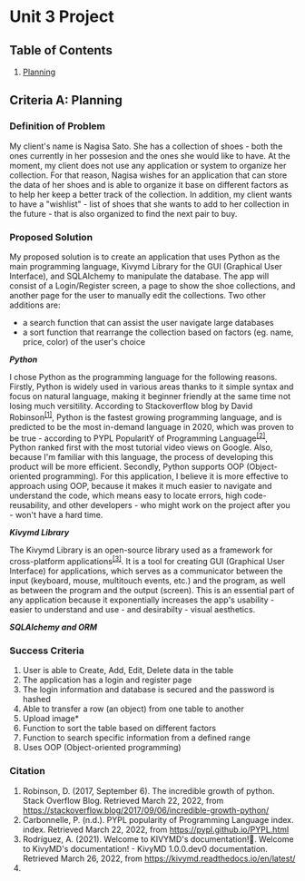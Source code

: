 # Unit 3 Project 

## Table of Contents

1. [Planning](https://github.com/David-Hien/Unit-3/blob/main/Project.md#criteria-a-planning)


## Criteria A: Planning 

### Definition of Problem

My client's name is Nagisa Sato. She has a collection of shoes - both the ones currently in her possesion and the ones she would like to have. At the moment, my client does not use any application or system to organize her collection. For that reason, Nagisa wishes for an application that can store the data of her shoes and is able to organize it base on different factors as to help her keep a better track of the collection. In addition, my client wants to have a "wishlist" - list of shoes that she wants to add to her collection in the future - that is also organized to find the next pair to buy.

### Proposed Solution

My proposed solution is to create an application that uses Python as the main programming language, Kivymd Library for the GUI (Graphical User Interface), and SQLAlchemy to manipulate the database. The app will consist of a Login/Register screen, a page to show the shoe collections, and another page for the user to manually edit the collections. Two other additions are:
- a search function that can assist the user navigate large databases
- a sort function that rearrange the collection based on factors (eg. name, price, color) of the user's choice

***Python***

I chose Python as the programming language for the following reasons. Firstly, Python is widely used in various areas thanks to it simple syntax and focus on natural language, making it beginner friendly at the same time not losing much versitility. According to Stackoverflow blog by David Robinson<sup>[[1]](https://stackoverflow.blog/2017/09/06/incredible-growth-python/)</sup>, Python is the fastest growing programming language, and is predicted to be the most in-demand language in 2020, which was proven to be true - according to PYPL PopularitY of Programming Language<sup>[[2]](https://pypl.github.io/PYPL.html)</sup>, Python ranked first with the most tutorial video views on Google. Also, because I'm familiar with this language, the process of developing this product will be more efficient. Secondly, Python supports OOP (Object-oriented programming). For this application, I believe it is more effective to approach using OOP, because it makes it much easier to navigate and understand the code, which means easy to locate errors, high code-reusability, and other developers - who might work on the project after you - won't have a hard time.

***Kivymd Library***

The Kivymd Library is an open-source library used as a framework for cross-platform applications<sup>[[3]](https://kivymd.readthedocs.io/en/latest/)</sup>. It is a tool for creating GUI (Graphical User Interface) for applications, which serves as a communicator between the input (keyboard, mouse, multitouch events, etc.) and the program, as well as between the program and the output (screen). This is an essential part of any application because it exponentially increases the app's usability - easier to understand and use - and desirabilty - visual aesthetics.

***SQLAlchemy and ORM***



### Success Criteria

1. User is able to Create, Add, Edit, Delete data in the table
2. The application has a login and register page
3. The login information and database is secured and the password is hashed
4. Able to transfer a row (an object) from one table to another
5. Upload image*
6. Function to sort the table based on different factors
7. Function to search specific information from a defined range
8. Uses OOP (Object-oriented programming)







### Citation
1. Robinson, D. (2017, September 6). The incredible growth of python. Stack Overflow Blog. Retrieved March 22, 2022, from https://stackoverflow.blog/2017/09/06/incredible-growth-python/ 
2. Carbonnelle, P. (n.d.). PYPL popularity of Programming Language index. index. Retrieved March 22, 2022, from https://pypl.github.io/PYPL.html 
3. Rodríguez, A. (2021). Welcome to KIVYMD's documentation!. Welcome to KivyMD's documentation! - KivyMD 1.0.0.dev0 documentation. Retrieved March 26, 2022, from https://kivymd.readthedocs.io/en/latest/ 
4. 
